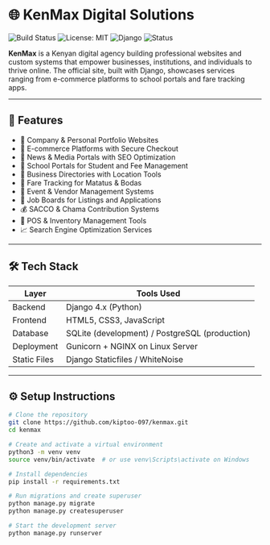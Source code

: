# 🌐 KenMax Digital Solutions

![Build Status](https://img.shields.io/badge/build-passing-brightgreen)
![License: MIT](https://img.shields.io/badge/license-MIT-blue.svg)
![Django](https://img.shields.io/badge/Django-4.x-green.svg)
![Status](https://img.shields.io/badge/status-active-success)

**KenMax** is a Kenyan digital agency building professional websites and custom systems that empower businesses, institutions, and individuals to thrive online. The official site, built with Django, showcases services ranging from e-commerce platforms to school portals and fare tracking apps.

---

## 🚀 Features

- 🏢 Company & Personal Portfolio Websites  
- 🛒 E-commerce Platforms with Secure Checkout  
- 📰 News & Media Portals with SEO Optimization  
- 🏫 School Portals for Student and Fee Management  
- 📍 Business Directories with Location Tools  
- 🚌 Fare Tracking for Matatus & Bodas  
- 🎉 Event & Vendor Management Systems  
- 💼 Job Boards for Listings and Applications  
- 💰 SACCO & Chama Contribution Systems  
- 🧾 POS & Inventory Management Tools  
- 📈 Search Engine Optimization Services  

---

## 🛠️ Tech Stack

| Layer        | Tools Used                         |
|--------------|------------------------------------|
| Backend      | Django 4.x (Python)                |
| Frontend     | HTML5, CSS3, JavaScript            |
| Database     | SQLite (development) / PostgreSQL (production) |
| Deployment   | Gunicorn + NGINX on Linux Server   |
| Static Files | Django Staticfiles / WhiteNoise    |

---

## ⚙️ Setup Instructions

```bash
# Clone the repository
git clone https://github.com/kiptoo-097/kenmax.git
cd kenmax

# Create and activate a virtual environment
python3 -m venv venv
source venv/bin/activate  # or use venv\Scripts\activate on Windows

# Install dependencies
pip install -r requirements.txt

# Run migrations and create superuser
python manage.py migrate
python manage.py createsuperuser

# Start the development server
python manage.py runserver
